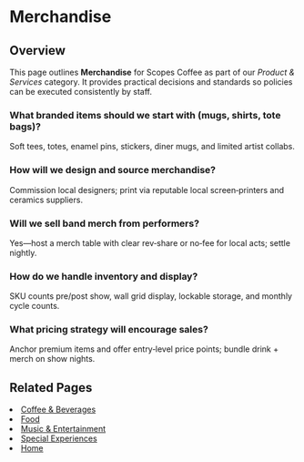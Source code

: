 # Merchandise

## Overview
This page outlines **Merchandise** for Scopes Coffee as part of our _Product & Services_ category. It provides practical decisions and standards so policies can be executed consistently by staff.

### What branded items should we start with (mugs, shirts, tote bags)?
Soft tees, totes, enamel pins, stickers, diner mugs, and limited artist collabs.

### How will we design and source merchandise?
Commission local designers; print via reputable local screen‑printers and ceramics suppliers.

### Will we sell band merch from performers?
Yes—host a merch table with clear rev‑share or no‑fee for local acts; settle nightly.

### How do we handle inventory and display?
SKU counts pre/post show, wall grid display, lockable storage, and monthly cycle counts.

### What pricing strategy will encourage sales?
Anchor premium items and offer entry‑level price points; bundle drink + merch on show nights.

## Related Pages
<li><a href="drinks.md">Coffee &amp; Beverages</a></li>
<li><a href="food.md">Food</a></li>
<li><a href="music.md">Music &amp; Entertainment</a></li>
<li><a href="specials.md">Special Experiences</a></li>
<li><a href="index.html">Home</a></li>
